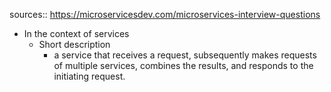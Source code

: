sources:: https://microservicesdev.com/microservices-interview-questions

- In the context of services
	- Short description
		- a service that receives a request, subsequently makes requests of multiple services, combines the results, and responds to the initiating request.
